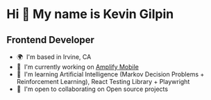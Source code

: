 Hi 👋 My name is Kevin Gilpin
=============================

Frontend Developer
------------------

* 🌍  I'm based in Irvine, CA
* 🚀  I'm currently working on [Amplify Mobile](http://amplifymobile.io)
* 🧠  I'm learning Artificial Intelligence (Markov Decision Problems + Reinforcement Learning), React Testing Library + Playwright
* 🤝  I'm open to collaborating on Open source projects
